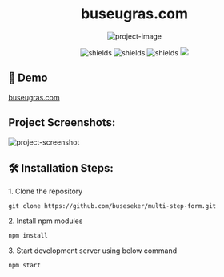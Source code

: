<h1 align="center" id="title">buseugras.com</h1>

<p align="center"><img src="https://socialify.git.ci/buseugrs/buseugras.com/image?language=1&name=1&owner=1&pattern=Circuit%20Board&theme=Light" alt="project-image"></p>

<p align="center"><img src="https://img.shields.io/badge/VSCode-%23007ACC?style=flat&amp;logo=visualstudiocode&amp;logoColor=%23007ACC&amp;labelColor=white" alt="shields"> <img src="https://img.shields.io/badge/React-%2361DAFB?style=flat&amp;logo=tailwindcss&amp;labelColor=white" alt="shields"> <img src="https://img.shields.io/badge/HTML5-%23E34F26?logo=html5&amp;labelColor=white" alt="shields"> <img src="https://img.shields.io/badge/CSS3-%231572B6?logo=css3&logoColor=%231572B6&labelColor=white"></p>

<h2>🚀 Demo</h2>

<a href="https://website-two-delta-25.vercel.app/" target="_blank" rel="noreferrer"> buseugras.com </a>

<h2>Project Screenshots:</h2>
<img src="https://private-user-images.githubusercontent.com/112654875/310795296-564925d5-71cd-498c-a611-f5d34ce1f876.png?jwt=eyJhbGciOiJIUzI1NiIsInR5cCI6IkpXVCJ9.eyJpc3MiOiJnaXRodWIuY29tIiwiYXVkIjoicmF3LmdpdGh1YnVzZXJjb250ZW50LmNvbSIsImtleSI6ImtleTUiLCJleHAiOjE3MDk3OTg3ODAsIm5iZiI6MTcwOTc5ODQ4MCwicGF0aCI6Ii8xMTI2NTQ4NzUvMzEwNzk1Mjk2LTU2NDkyNWQ1LTcxY2QtNDk4Yy1hNjExLWY1ZDM0Y2UxZjg3Ni5wbmc_WC1BbXotQWxnb3JpdGhtPUFXUzQtSE1BQy1TSEEyNTYmWC1BbXotQ3JlZGVudGlhbD1BS0lBVkNPRFlMU0E1M1BRSzRaQSUyRjIwMjQwMzA3JTJGdXMtZWFzdC0xJTJGczMlMkZhd3M0X3JlcXVlc3QmWC1BbXotRGF0ZT0yMDI0MDMwN1QwODAxMjBaJlgtQW16LUV4cGlyZXM9MzAwJlgtQW16LVNpZ25hdHVyZT00NzZhMDM2M2YyZDc3YjBkYTQ3M2E3MzFiZDhmMTljYzYwMGQ0YWQ1NjczYmFiMzEwYzY2Y2QwMDZlYjEyYTdjJlgtQW16LVNpZ25lZEhlYWRlcnM9aG9zdCZhY3Rvcl9pZD0wJmtleV9pZD0wJnJlcG9faWQ9MCJ9.vwnFtyIDE0j0vGa-hizFynpLCbgBNE0URO-E6bjq65A" alt="project-screenshot">

<h2>🛠️ Installation Steps:</h2>

<p>1. Clone the repository</p>

```
git clone https://github.com/buseseker/multi-step-form.git
```

<p>2. Install npm modules</p>

```
npm install
```

<p>3. Start development server using below command</p>

```
npm start
```



  
  


